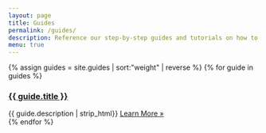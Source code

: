 ```yaml
---
layout: page
title: Guides
permalink: /guides/
description: Reference our step-by-step guides and tutorials on how to use OpenLattice's platform.
menu: true
---
```

{% assign guides = site.guides | sort:"weight" | reverse %}
{% for guide in guides %}
  <div>
    <a href="{{guide.url}}">
    <h3>{{ guide.title }}</h3>
    </a>
    {{ guide.description | strip_html}} <a href="{{ guide.url }}">Learn More »</a>
  </div>
{% endfor %}
